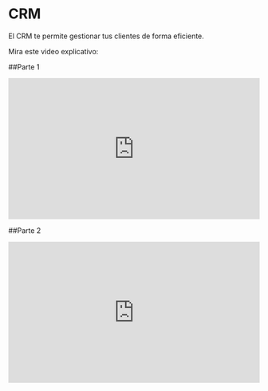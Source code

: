 # CRM

El CRM te permite gestionar tus clientes de forma eficiente.

Mira este video explicativo:

##Parte 1
<div style="position: relative; padding-bottom: 56.162246489859605%; height: 0;"><iframe src="https://www.loom.com/embed/7dedd8d42deb4fbbb625016f17cc90e2?sid=b01cc539-c73e-4aca-873c-b4a3074d8748" frameborder="0" webkitallowfullscreen mozallowfullscreen allowfullscreen style="position: absolute; top: 0; left: 0; width: 100%; height: 100%;"></iframe></div>

##Parte 2
<div style="position: relative; padding-bottom: 56.162246489859605%; height: 0;"><iframe src="https://www.loom.com/embed/9c373970b2a1460280a473c41660ac82?sid=94406c43-6bff-4cd6-938f-67d65a234925" frameborder="0" webkitallowfullscreen mozallowfullscreen allowfullscreen style="position: absolute; top: 0; left: 0; width: 100%; height: 100%;"></iframe></div>
